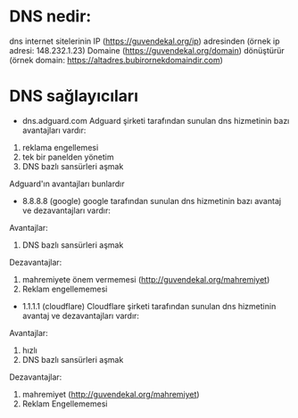 
# DNS nedir:
dns internet sitelerinin IP (https://guvendekal.org/ip) adresinden (örnek ip adresi: 148.232.1.23) Domaine (https://guvendekal.org/domain) dönüştürür (örnek domain: https://altadres.bubirornekdomaindir.com)

# DNS sağlayıcıları

- dns.adguard.com
Adguard şirketi tarafından sunulan dns hizmetinin bazı avantajları vardır:

1. reklama engellemesi
2. tek bir panelden yönetim
3. DNS bazlı sansürleri aşmak

Adguard'ın avantajları bunlardır

- 8.8.8.8 (google)
google tarafından sunulan dns hizmetinin bazı avantaj ve dezavantajları vardır:

Avantajlar:
1. DNS bazlı sansürleri aşmak

Dezavantajlar:
1. mahremiyete önem vermemesi (http://guvendekal.org/mahremiyet)
2. Reklam engellememesi

- 1.1.1.1 (cloudflare)
Cloudflare şirketi tarafından sunulan dns hizmetinin avantaj ve dezavantajları vardır:

Avantajlar:
1. hızlı
2. DNS bazlı sansürleri aşmak

Dezavantajlar:
1. mahremiyet (http://guvendekal.org/mahremiyet)
2. Reklam Engellememesi
